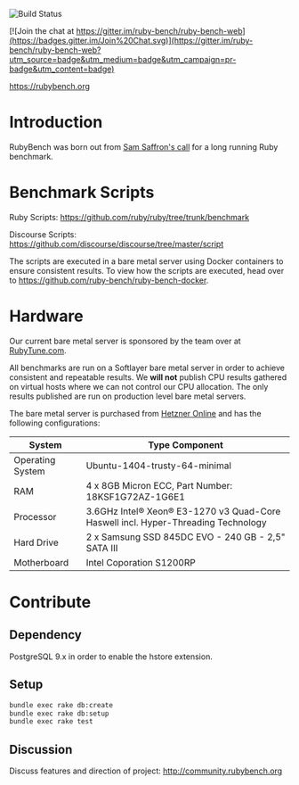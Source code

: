 ![Build Status](https://api.travis-ci.org/ruby-bench/ruby-bench-web.svg?branch=master)

[![Join the chat at https://gitter.im/ruby-bench/ruby-bench-web](https://badges.gitter.im/Join%20Chat.svg)](https://gitter.im/ruby-bench/ruby-bench-web?utm_source=badge&utm_medium=badge&utm_campaign=pr-badge&utm_content=badge)

https://rubybench.org

# Introduction

RubyBench was born out from
[Sam Saffron's call](http://samsaffron.com/archive/2013/12/11/call-to-action-long-running-ruby-benchmark) for a long running Ruby benchmark.

# Benchmark Scripts

Ruby Scripts: https://github.com/ruby/ruby/tree/trunk/benchmark

Discourse Scripts: https://github.com/discourse/discourse/tree/master/script

The scripts are executed in a bare metal server using Docker containers to ensure
consistent results. To view how the scripts are executed, head over to
https://github.com/ruby-bench/ruby-bench-docker.

# Hardware

Our current bare metal server is sponsored by the team over at
[RubyTune.com](https://rubytune.com/).

All benchmarks are run on a Softlayer bare metal server in order to achieve
consistent and repeatable results. We **will not** publish CPU results gathered
on virtual hosts where we can not control our CPU allocation. The only results
published are run on production level bare metal servers.

The bare metal server is purchased from
[Hetzner Online](http://www.hetzner.de/en/hosting/produkte_rootserver/px60ssd)
and has the following configurations:

System | Type Component
--- | ---
Operating System | Ubuntu-1404-trusty-64-minimal
RAM | 4 x 8GB Micron ECC, Part Number: 18KSF1G72AZ-1G6E1
Processor | 3.6GHz Intel® Xeon® E3-1270 v3 Quad-Core Haswell incl. Hyper-Threading Technology
Hard Drive | 2 x Samsung SSD 845DC EVO - 240 GB - 2,5" SATA III
Motherboard | Intel Coporation S1200RP

# Contribute

## Dependency
PostgreSQL 9.x in order to enable the hstore extension.

## Setup
```bash
bundle exec rake db:create
bundle exec rake db:setup
bundle exec rake test
```

## Discussion
Discuss features and direction of project: http://community.rubybench.org
